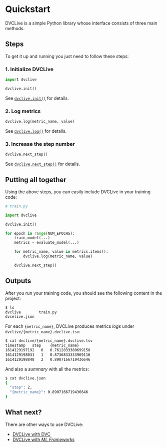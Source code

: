 # Quickstart

DVCLive is a simple Python library whose interface consists of three main
methods.

## Steps

To get it up and running you just need to follow these steps:

### 1. Initialize DVCLive

```python
import dvclive

dvclive.init()
```

See [`dvclive.init()`] for details.

### 2. Log metrics

```python
dvclive.log(metric_name, value)
```

See [`dvclive.log()`] for details.

### 3. Increase the step number

```python
dvclive.next_step()
```

See [`dvclive.next_step()`] for details.

## Putting all together

Using the above steps, you can easily include DVCLive in your training code:

```python
# train.py

import dvclive

dvclive.init()

for epoch in range(NUM_EPOCHS):
    train_model(...)
    metrics = evaluate_model(...)

    for metric_name, value in metrics.items():
        dvclive.log(metric_name, value)

    dvclive.next_step()
```

## Outputs

After you run your training code, you should see the following content in the
project:

```bash
$ ls
dvclive        train.py
dvcelive.json
```

For each `{metric_name}`, DVCLive produces metrics _logs_ under
`dvclive/{metric_name}.dvclive.tsv`:

```bash
$ cat dvclive/{metric_name}.dvclive.tsv
timestamp	step	{metric_name}
1614129197192	0	0.7612833380699158
1614129198031	1	0.8736833333969116
1614129198848	2	0.8907166719436646
```

And also a _summary_ with all the metrics:

```bash
$ cat dvclive.json
{
  "step": 2,
  "{metric_name}": 0.8907166719436646
}
```

## What next?

There are other ways to use DVCLive:

- [DVCLive with DVC](/docs/dvclive/user-guide/dvclive-with-dvc)
- [DVCLive with _ML Frameworks_](/docs/dvclive/ml-frameworks/)

[`dvclive.init()`]: /doc/dvclive/api-reference/init
[`dvclive.log()`]: /doc/dvclive/api-reference/log
[`dvclive.next_step()`]: /doc/dvclive/api-reference/next_step
